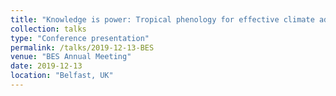 ```yaml
---
title: "Knowledge is power: Tropical phenology for effective climate adaptation"
collection: talks
type: "Conference presentation"
permalink: /talks/2019-12-13-BES
venue: "BES Annual Meeting"
date: 2019-12-13
location: "Belfast, UK"
---
```

